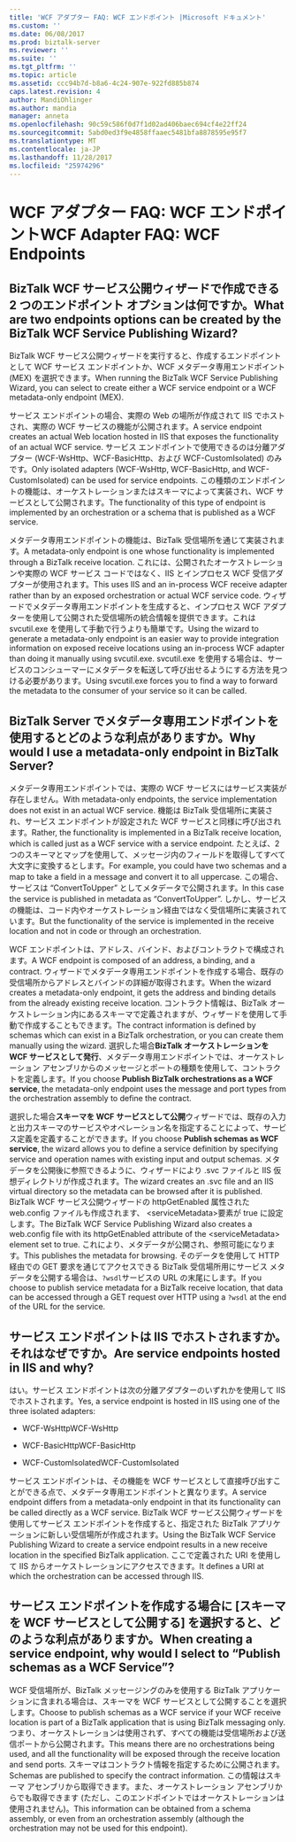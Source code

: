```yaml
---
title: 'WCF アダプター FAQ: WCF エンドポイント |Microsoft ドキュメント'
ms.custom: ''
ms.date: 06/08/2017
ms.prod: biztalk-server
ms.reviewer: ''
ms.suite: ''
ms.tgt_pltfrm: ''
ms.topic: article
ms.assetid: ccc94b7d-b8a6-4c24-907e-922fd885b874
caps.latest.revision: 4
author: MandiOhlinger
ms.author: mandia
manager: anneta
ms.openlocfilehash: 90c59c586f0d7f1d02ad406baec694cf4e22ff24
ms.sourcegitcommit: 5abd0ed3f9e4858ffaaec5481bfa8878595e95f7
ms.translationtype: MT
ms.contentlocale: ja-JP
ms.lasthandoff: 11/28/2017
ms.locfileid: "25974296"
---
```

# <a name="wcf-adapter-faq-wcf-endpoints"></a><span data-ttu-id="30b33-102">WCF アダプター FAQ: WCF エンドポイント</span><span class="sxs-lookup"><span data-stu-id="30b33-102">WCF Adapter FAQ: WCF Endpoints</span></span>
## <a name="what-are-two-endpoints-options-can-be-created-by-the-biztalk-wcf-service-publishing-wizard"></a><span data-ttu-id="30b33-103">BizTalk WCF サービス公開ウィザードで作成できる 2 つのエンドポイント オプションは何ですか。</span><span class="sxs-lookup"><span data-stu-id="30b33-103">What are two endpoints options can be created by the BizTalk WCF Service Publishing Wizard?</span></span>  
 <span data-ttu-id="30b33-104">BizTalk WCF サービス公開ウィザードを実行すると、作成するエンドポイントとして WCF サービス エンドポイントか、WCF メタデータ専用エンドポイント (MEX) を選択できます。</span><span class="sxs-lookup"><span data-stu-id="30b33-104">When running the BizTalk WCF Service Publishing Wizard, you can select to create either a WCF service endpoint or a WCF metadata-only endpoint (MEX).</span></span>  
  
 <span data-ttu-id="30b33-105">サービス エンドポイントの場合、実際の Web の場所が作成されて IIS でホストされ、実際の WCF サービスの機能が公開されます。</span><span class="sxs-lookup"><span data-stu-id="30b33-105">A service endpoint creates an actual Web location hosted in IIS that exposes the functionality of an actual WCF service.</span></span> <span data-ttu-id="30b33-106">サービス エンドポイントで使用できるのは分離アダプター (WCF-WsHttp、WCF-BasicHttp、および WCF-CustomIsolated) のみです。</span><span class="sxs-lookup"><span data-stu-id="30b33-106">Only isolated adapters (WCF-WsHttp, WCF-BasicHttp, and WCF-CustomIsolated) can be used for service endpoints.</span></span> <span data-ttu-id="30b33-107">この種類のエンドポイントの機能は、オーケストレーションまたはスキーマによって実装され、WCF サービスとして公開されます。</span><span class="sxs-lookup"><span data-stu-id="30b33-107">The functionality of this type of endpoint is implemented by an orchestration or a schema that is published as a WCF service.</span></span>  
  
 <span data-ttu-id="30b33-108">メタデータ専用エンドポイントの機能は、BizTalk 受信場所を通じて実装されます。</span><span class="sxs-lookup"><span data-stu-id="30b33-108">A metadata-only endpoint is one whose functionality is implemented through a BizTalk receive location.</span></span>  <span data-ttu-id="30b33-109">これには、公開されたオーケストレーションや実際の WCF サービス コードではなく、IIS とインプロセス WCF 受信アダプターが使用されます。</span><span class="sxs-lookup"><span data-stu-id="30b33-109">This uses IIS and an in-process WCF receive adapter rather than by an exposed orchestration or actual WCF service code.</span></span> <span data-ttu-id="30b33-110">ウィザードでメタデータ専用エンドポイントを生成すると、インプロセス WCF アダプターを使用して公開された受信場所の統合情報を提供できます。これは svcutil.exe を使用して手動で行うよりも簡単です。</span><span class="sxs-lookup"><span data-stu-id="30b33-110">Using the wizard to generate a metadata-only endpoint is an easier way to provide integration information on exposed receive locations using an in-process WCF adapter than doing it manually using svcutil.exe.</span></span> <span data-ttu-id="30b33-111">svcutil.exe を使用する場合は、サービスのコンシューマーにメタデータを転送して呼び出せるようにする方法を見つける必要があります。</span><span class="sxs-lookup"><span data-stu-id="30b33-111">Using svcutil.exe forces you to find a way to forward the metadata to the consumer of your service so it can be called.</span></span>  
  
## <a name="why-would-i-use-a-metadata-only-endpoint-in-biztalk-server"></a><span data-ttu-id="30b33-112">BizTalk Server でメタデータ専用エンドポイントを使用するとどのような利点がありますか。</span><span class="sxs-lookup"><span data-stu-id="30b33-112">Why would I use a metadata-only endpoint in BizTalk Server?</span></span>  
 <span data-ttu-id="30b33-113">メタデータ専用エンドポイントでは、実際の WCF サービスにはサービス実装が存在しません。</span><span class="sxs-lookup"><span data-stu-id="30b33-113">With metadata-only endpoints, the service implementation does not exist in an actual WCF service.</span></span> <span data-ttu-id="30b33-114">機能は BizTalk 受信場所に実装され、サービス エンドポイントが設定された WCF サービスと同様に呼び出されます。</span><span class="sxs-lookup"><span data-stu-id="30b33-114">Rather, the functionality is implemented in a BizTalk receive location, which is called just as a WCF service with a service endpoint.</span></span> <span data-ttu-id="30b33-115">たとえば、2 つのスキーマとマップを使用して、メッセージ内のフィールドを取得してすべて大文字に変換するとします。</span><span class="sxs-lookup"><span data-stu-id="30b33-115">For example, you could have two schemas and a map to take a field in a message and convert it to all uppercase.</span></span> <span data-ttu-id="30b33-116">この場合、サービスは “ConvertToUpper” としてメタデータで公開されます。</span><span class="sxs-lookup"><span data-stu-id="30b33-116">In this case the service is published in metadata as “ConvertToUpper”.</span></span> <span data-ttu-id="30b33-117">しかし、サービスの機能は、コード内やオーケストレーション経由ではなく受信場所に実装されています。</span><span class="sxs-lookup"><span data-stu-id="30b33-117">But the functionality of the service is implemented in the receive location and not in code or through an orchestration.</span></span>  
  
 <span data-ttu-id="30b33-118">WCF エンドポイントは、アドレス、バインド、およびコントラクトで構成されます。</span><span class="sxs-lookup"><span data-stu-id="30b33-118">A WCF endpoint is composed of an address, a binding, and a contract.</span></span> <span data-ttu-id="30b33-119">ウィザードでメタデータ専用エンドポイントを作成する場合、既存の受信場所からアドレスとバインドの詳細が取得されます。</span><span class="sxs-lookup"><span data-stu-id="30b33-119">When the wizard creates a metadata-only endpoint, it gets the address and binding details from the already existing receive location.</span></span> <span data-ttu-id="30b33-120">コントラクト情報は、BizTalk オーケストレーション内にあるスキーマで定義されますが、ウィザードを使用して手動で作成することもできます。</span><span class="sxs-lookup"><span data-stu-id="30b33-120">The contract information is defined by schemas which can exist in a BizTalk orchestration, or you can create them manually using the wizard.</span></span> <span data-ttu-id="30b33-121">選択した場合**BizTalk オーケストレーションを WCF サービスとして発行**、メタデータ専用エンドポイントでは、オーケストレーション アセンブリからのメッセージとポートの種類を使用して、コントラクトを定義します。</span><span class="sxs-lookup"><span data-stu-id="30b33-121">If you choose **Publish BizTalk orchestrations as a WCF service**, the metadata-only endpoint uses the message and port types from the orchestration assembly to define the contract.</span></span>  
  
 <span data-ttu-id="30b33-122">選択した場合**スキーマを WCF サービスとして公開**ウィザードでは、既存の入力と出力スキーマのサービスやオペレーション名を指定することによって、サービス定義を定義することができます。</span><span class="sxs-lookup"><span data-stu-id="30b33-122">If you choose **Publish schemas as WCF service**, the wizard allows you to define a service definition by specifying service and operation names with existing input and output schemas.</span></span> <span data-ttu-id="30b33-123">メタデータを公開後に参照できるように、ウィザードにより .svc ファイルと IIS 仮想ディレクトリが作成されます。</span><span class="sxs-lookup"><span data-stu-id="30b33-123">The wizard creates an .svc file and an IIS virtual directory so the metadata can be browsed after it is published.</span></span> <span data-ttu-id="30b33-124">BizTalk WCF サービス公開ウィザードの httpGetEnabled 属性された web.config ファイルも作成されます、 \<serviceMetadata\>要素が true に設定します。</span><span class="sxs-lookup"><span data-stu-id="30b33-124">The BizTalk WCF Service Publishing Wizard also creates a web.config file with its httpGetEnabled attribute of the \<serviceMetadata\> element set to true.</span></span> <span data-ttu-id="30b33-125">これにより、メタデータが公開され、参照可能になります。</span><span class="sxs-lookup"><span data-stu-id="30b33-125">This publishes the metadata for browsing.</span></span> <span data-ttu-id="30b33-126">そのデータを使用して HTTP 経由での GET 要求を通じてアクセスできる BizTalk 受信場所用にサービス メタデータを公開する場合は、`?wsdl`サービスの URL の末尾にします。</span><span class="sxs-lookup"><span data-stu-id="30b33-126">If you choose to publish service metadata for a BizTalk receive location, that data can be accessed through a GET request over HTTP using a `?wsdl` at the end of the URL for the service.</span></span>  
  
## <a name="are-service-endpoints-hosted-in-iis-and-why"></a><span data-ttu-id="30b33-127">サービス エンドポイントは IIS でホストされますか。それはなぜですか。</span><span class="sxs-lookup"><span data-stu-id="30b33-127">Are service endpoints hosted in IIS and why?</span></span>  
 <span data-ttu-id="30b33-128">はい。サービス エンドポイントは次の分離アダプターのいずれかを使用して IIS でホストされます。</span><span class="sxs-lookup"><span data-stu-id="30b33-128">Yes, a service endpoint is hosted in IIS using one of the three isolated adapters:</span></span>  
  
-   <span data-ttu-id="30b33-129">WCF-WsHttp</span><span class="sxs-lookup"><span data-stu-id="30b33-129">WCF-WsHttp</span></span>  
  
-   <span data-ttu-id="30b33-130">WCF-BasicHttp</span><span class="sxs-lookup"><span data-stu-id="30b33-130">WCF-BasicHttp</span></span>  
  
-   <span data-ttu-id="30b33-131">WCF-CustomIsolated</span><span class="sxs-lookup"><span data-stu-id="30b33-131">WCF-CustomIsolated</span></span>  
  
 <span data-ttu-id="30b33-132">サービス エンドポイントは、その機能を WCF サービスとして直接呼び出すことができる点で、メタデータ専用エンドポイントと異なります。</span><span class="sxs-lookup"><span data-stu-id="30b33-132">A service endpoint differs from a metadata-only endpoint in that its functionality can be called directly as a WCF service.</span></span> <span data-ttu-id="30b33-133">BizTalk WCF サービス公開ウィザードを使用してサービス エンドポイントを作成すると、指定された BizTalk アプリケーションに新しい受信場所が作成されます。</span><span class="sxs-lookup"><span data-stu-id="30b33-133">Using the BizTalk WCF Service Publishing Wizard to create a service endpoint results in a new receive location in the specified BizTalk application.</span></span> <span data-ttu-id="30b33-134">ここで定義された URI を使用して IIS からオーケストレーションにアクセスできます。</span><span class="sxs-lookup"><span data-stu-id="30b33-134">It defines a URI at which the orchestration can be accessed through IIS.</span></span>  
  
## <a name="when-creating-a-service-endpoint-why-would-i-select-to-publish-schemas-as-a-wcf-service"></a><span data-ttu-id="30b33-135">サービス エンドポイントを作成する場合に [スキーマを WCF サービスとして公開する] を選択すると、どのような利点がありますか。</span><span class="sxs-lookup"><span data-stu-id="30b33-135">When creating a service endpoint, why would I select to “Publish schemas as a WCF Service”?</span></span>  
 <span data-ttu-id="30b33-136">WCF 受信場所が、BizTalk メッセージングのみを使用する BizTalk アプリケーションに含まれる場合は、スキーマを WCF サービスとして公開することを選択します。</span><span class="sxs-lookup"><span data-stu-id="30b33-136">Choose to publish schemas as a WCF service if your WCF receive location is part of a BizTalk application that is using BizTalk messaging only.</span></span> <span data-ttu-id="30b33-137">つまり、オーケストレーションは使用されず、すべての機能は受信場所および送信ポートから公開されます。</span><span class="sxs-lookup"><span data-stu-id="30b33-137">This means there are no orchestrations being used, and all the functionality will be exposed through the receive location and send ports.</span></span> <span data-ttu-id="30b33-138">スキーマはコントラクト情報を指定するために公開されます。</span><span class="sxs-lookup"><span data-stu-id="30b33-138">Schemas are published to specify the contract information.</span></span> <span data-ttu-id="30b33-139">この情報はスキーマ アセンブリから取得できます。また、オーケストレーション アセンブリからでも取得できます (ただし、このエンドポイントではオーケストレーションは使用されません)。</span><span class="sxs-lookup"><span data-stu-id="30b33-139">This information can be obtained from a schema assembly, or even from an orchestration assembly (although the orchestration may not be used for this endpoint).</span></span>
